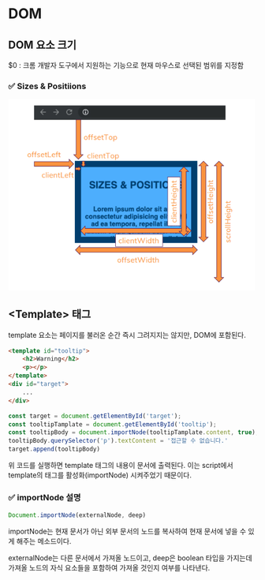 # DOM

## DOM 요소 크기

$0 : 크롬 개발자 도구에서 지원하는 기능으로 현재 마우스로 선택된 범위를 지정함

### ✅ Sizes & Positiions

<img src="../assets/WEB/dom-size.png" width="500">

<br>

## &lt;Template&gt; 태그

template 요소는 페이지를 불러온 순간 즉시 그려지지는 않지만, DOM에 포함된다.

```html
<template id="tooltip">
    <h2>Warning</h2>
    <p></p>
</template>
<div id="target">
	...
</div>
```

```jsx
const target = document.getElementById('target');
const tooltipTamplate = document.getElementById('tooltip');
const tooltipBody = document.importNode(tooltipTamplate.content, true);
tooltipBody.querySelector('p').textContent = '접근할 수 없습니다.'
target.append(tooltipBody)
```

위 코드를 실행하면 template 태그의 내용이 문서에 출력된다. 이는 script에서 template의 태그를 활성화(importNode) 시켜주었기 때문이다.

### ✅ importNode 설명

```jsx
Document.importNode(externalNode, deep)
```

importNode는 현재 문서가 아닌 외부 문서의 노드를 복사하여 현재 문서에 넣을 수 있게 해주는 메소드이다.

externalNode는 다른 문서에서 가져올 노드이고, deep은 boolean 타입을 가지는데 가져올 노드의 자식 요소들을 포함하여 가져올 것인지 여부를 나타낸다.